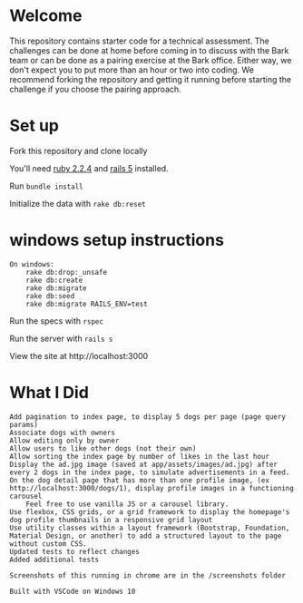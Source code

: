 # Welcome

This repository contains starter code for a technical assessment. The challenges can be done at home before coming in to discuss with the Bark team or can be done as a pairing exercise at the Bark office. Either way, we don't expect you to put more than an hour or two into coding. We recommend forking the repository and getting it running before starting the challenge if you choose the pairing approach.

# Set up

Fork this repository and clone locally

You'll need [ruby 2.2.4](https://rvm.io/rvm/install) and [rails 5](http://guides.rubyonrails.org/getting_started.html#installing-rails) installed.

Run `bundle install`

Initialize the data with `rake db:reset`
# windows setup instructions
    On windows:
        rake db:drop:_unsafe
        rake db:create
        rake db:migrate
        rake db:seed
        rake db:migrate RAILS_ENV=test

Run the specs with `rspec`

Run the server with `rails s`

View the site at http://localhost:3000

# What I Did
    Add pagination to index page, to display 5 dogs per page (page query params)
    Associate dogs with owners
    Allow editing only by owner
    Allow users to like other dogs (not their own)
    Allow sorting the index page by number of likes in the last hour
    Display the ad.jpg image (saved at app/assets/images/ad.jpg) after every 2 dogs in the index page, to simulate advertisements in a feed.
    On the dog detail page that has more than one profile image, (ex http://localhost:3000/dogs/1), display profile images in a functioning carousel
        Feel free to use vanilla JS or a carousel library.
    Use flexbox, CSS grids, or a grid framework to display the homepage's dog profile thumbnails in a responsive grid layout    
    Use utility classes within a layout framework (Bootstrap, Foundation, Material Design, or another) to add a structured layout to the page without custom CSS.
    Updated tests to reflect changes
    Added additional tests    

    Screenshots of this running in chrome are in the /screenshots folder

    Built with VSCode on Windows 10